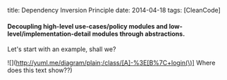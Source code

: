 title: Dependency Inversion Principle
date: 2014-04-18
tags: [CleanCode]

#### Decoupling high-level use-cases/policy modules and low-level/implementation-detail modules through abstractions.

Let's start with an example, shall we?

![](http://yuml.me/diagram/plain;/class/[A]-%3E[B%7C+login(\)] Where does this text show??)
